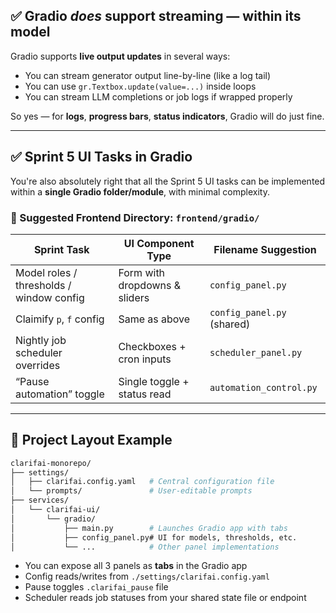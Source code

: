 ## ✅ Gradio *does* support streaming — within its model

Gradio supports **live output updates** in several ways:

* You can stream generator output line-by-line (like a log tail)
* You can use `gr.Textbox.update(value=...)` inside loops
* You can stream LLM completions or job logs if wrapped properly

So yes — for **logs**, **progress bars**, **status indicators**, Gradio will do just fine.

---

## ✅ Sprint 5 UI Tasks in Gradio

You're also absolutely right that all the Sprint 5 UI tasks can be implemented within a **single Gradio folder/module**, with minimal complexity.

### 📁 Suggested Frontend Directory: `frontend/gradio/`

| Sprint Task                              | UI Component Type             | Filename Suggestion        |
| ---------------------------------------- | ----------------------------- | -------------------------- |
| Model roles / thresholds / window config | Form with dropdowns & sliders | `config_panel.py`          |
| Claimify `p`, `f` config                 | Same as above                 | `config_panel.py` (shared) |
| Nightly job scheduler overrides          | Checkboxes + cron inputs      | `scheduler_panel.py`       |
| “Pause automation” toggle                | Single toggle + status read   | `automation_control.py`    |

---

## 🧱 Project Layout Example

```bash
clarifai-monorepo/
├── settings/
│   ├── clarifai.config.yaml   # Central configuration file
│   └── prompts/               # User-editable prompts
├── services/
│   └── clarifai-ui/
│       └── gradio/
│           ├── main.py        # Launches Gradio app with tabs
│           ├── config_panel.py# UI for models, thresholds, etc.
│           └── ...            # Other panel implementations
```

* You can expose all 3 panels as **tabs** in the Gradio app
* Config reads/writes from `./settings/clarifai.config.yaml`
* Pause toggles `.clarifai_pause` file
* Scheduler reads job statuses from your shared state file or endpoint
